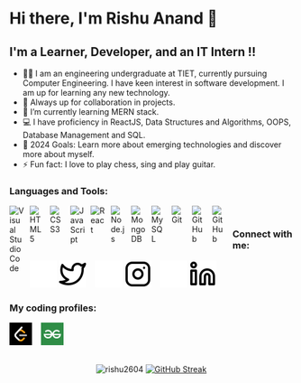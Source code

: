 # Hi there, I'm Rishu Anand 👋 



## I'm a Learner, Developer, and an IT Intern !!
- 👨‍🎓 I am an engineering undergraduate at TIET, currently pursuing Computer Engineering. I have keen interest in software development. I am up for learning any new technology.
- 🤝 Always up for collaboration in projects.
- 🌱 I’m currently learning MERN stack.
- 💻 I have proficiency in ReactJS, Data Structures and Algorithms, OOPS, Database Management and SQL.
- 🥅 2024 Goals: Learn more about emerging technologies and discover more about myself.
- ⚡ Fun fact: I love to play chess, sing and play guitar.



### Languages and Tools:

<img align="left" alt="Visual Studio Code" width="26px" src="https://cdn.jsdelivr.net/gh/devicons/devicon/icons/vscode/vscode-original.svg" style="padding-right:10px;" />
<img align="left" alt="HTML5" width="26px" src="https://cdn.jsdelivr.net/gh/devicons/devicon/icons/html5/html5-original.svg" style="padding-right:10px;" />
<img align="left" alt="CSS3" width="26px" src="https://cdn.jsdelivr.net/gh/devicons/devicon/icons/css3/css3-original.svg" style="padding-right:10px;" />
<img align="left" alt="JavaScript" width="26px" src="https://cdn.jsdelivr.net/gh/devicons/devicon/icons/javascript/javascript-original.svg" style="padding-right:10px;" />
<img align="left" alt="React" width="26px" src="https://cdn.jsdelivr.net/gh/devicons/devicon/icons/react/react-original.svg" style="padding-right:10px;" />
<img align="left" alt="Node.js" width="26px" src="https://cdn.jsdelivr.net/gh/devicons/devicon/icons/nodejs/nodejs-original.svg" style="padding-right:10px;" />
<img align="left" alt="MongoDB" width="26px" src="https://cdn.jsdelivr.net/gh/devicons/devicon/icons/mongodb/mongodb-original.svg" style="padding-right:10px;" />
<img align="left" alt="MySQL" width="26px" src="https://cdn.jsdelivr.net/gh/devicons/devicon/icons/mysql/mysql-original.svg" style="padding-right:10px;" />
<img align="left" alt="Git" width="26px" src="https://cdn.jsdelivr.net/gh/devicons/devicon/icons/git/git-original.svg" style="padding-right:10px;" />
<img align="left" alt="GitHub" width="26px" src="https://user-images.githubusercontent.com/3369400/139447912-e0f43f33-6d9f-45f8-be46-2df5bbc91289.png" style="padding-right:10px;" />
<img align="left" alt="GitHub" width="26px" src="https://user-images.githubusercontent.com/3369400/139448065-39a229ba-4b06-434b-bc67-616e2ed80c8f.png" style="padding-right:10px;" />

<br />

### Connect with me:
[![website](./img/twitter-dark.svg)](https://twitter.com/RishuAn99756517)
[![website](./img/twitter-light.svg)](https://twitter.com/RishuAn99756517)
&nbsp;&nbsp;
[![website](./img/instagram-dark.svg)](https://www.instagram.com/rishu.2604/)
[![website](./img/instagram-light.svg)](https://www.instagram.com/rishu.2604/)
&nbsp;&nbsp;
[![website](./img/linkedin-dark.svg)](https://www.linkedin.com/in/rishu-anand-4a4883207/)
[![website](./img/linkedin-light.svg)](https://www.linkedin.com/in/rishu-anand-4a4883207/)
&nbsp;&nbsp;



<!-- ### My coding profiles:
[![website](./img/leetcode.png)](https://leetcode.com/rishu_anand/)
&nbsp;&nbsp;
[![website](./img/gfg.png)](https://auth.geeksforgeeks.org/user/anandrishu310) -->

### My coding profiles:
<a href="https://leetcode.com/rishu_anand/" target="_blank"><img src="./img/leetcode.png" alt="LeetCode" width="40px"></a>
&nbsp;&nbsp;
<a href="https://auth.geeksforgeeks.org/user/anandrishu310" target="_blank"><img src="./img/gfg.png" alt="GeeksforGeeks" width="40px"></a>
<br/>
<br/>
<p align ="center">     
    <img width="500"  src="https://github-readme-streak-stats.herokuapp.com/?user=rishu2604&theme=highcontrast" alt="rishu2604" />    
    <a href="https://git.io/streak-stats"><img src="https://github-readme-streak-stats.herokuapp.com?user=rishu2604&theme=dark" alt="GitHub Streak" /></a>
</p>


<!-- <a href="https://wakatime.com/@018e378a-e45d-4d00-9139-22684912a796">
<p align="center">
<img src="https://wakatime.com/badge/user/018e378a-e45d-4d00-9139-22684912a796.svg">
</p>
</a> -->


